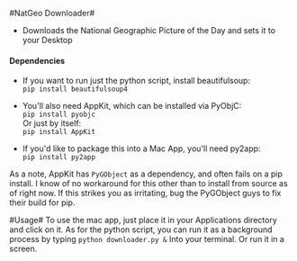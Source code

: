 #NatGeo Downloader#

* Downloads the National Geographic Picture of the Day and sets it to your Desktop  

#### Dependencies ####
* If you want to run just the python script, install beautifulsoup:  
`pip install beautifulsoup4`

* You'll also need AppKit, which can be installed via PyObjC:  
`pip install pyobjc`  
Or just by itself:  
`pip install AppKit`  
* If you'd like to package this into a Mac App, you'll need py2app:  
`pip install py2app`


As a note, AppKit has `PyGObject` as a dependency, and often fails on a pip install. I know of no workaround for this other than to install from source as of right now. If this strikes you as irritating, bug the PyGObject guys to fix their build for pip.


#Usage#
To use the mac app, just place it in your Applications directory and click on it. As for the python script, you can run it as a background process by typing
`python downloader.py &` Into your terminal. Or run it in a screen.
